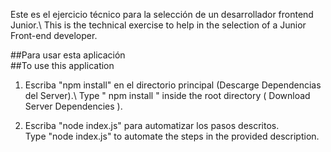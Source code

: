 Este es el ejercicio técnico para la selección de un desarrollador frontend Junior.\ 
This is the technical exercise to help in the selection of a Junior Front-end developer.  

##Para usar esta aplicación\
##To use this application
 
1. Escriba "npm install" en el directorio principal (Descarge Dependencias del Server).\ 
   Type  " npm install " inside the root directory  ( Download Server Dependencies ). 

2. Escriba "node index.js" para automatizar los pasos descritos.\
   Type "node index.js" to automate the steps in the provided description. 



